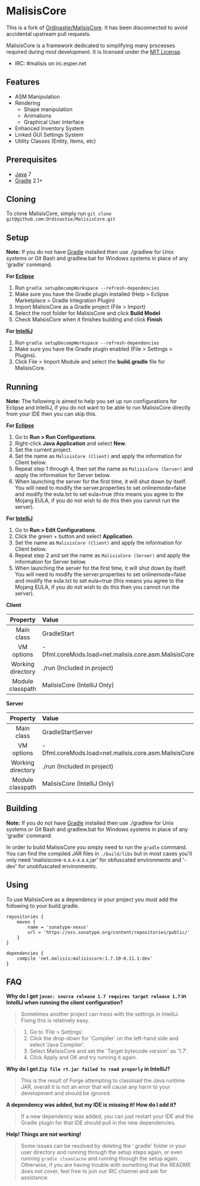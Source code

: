 MalisisCore
=============
This is a fork of [Ordinastie/MalisisCore](https://github.com/Ordinastie/MalisisCore/tree/1.7). It has been disconnected to avoid accidental upstream pull requests.

MalisisCore is a framework dedicated to simplifying many processes required during mod development. It is licensed under the [MIT License].

* IRC: #malisis on irc.esper.net

## Features
* ASM Manipulation
* Rendering
  * Shape manipulation
  * Animations
  * Graphical User Interface
* Enhanced Inventory System
* Linked GUI Settings System
* Utility Classes (Entity, Items, etc)

## Prerequisites
* [Java] 7
* [Gradle] 2.1+

## Cloning
To clone MalisisCore, simply run `git clone git@github.com:Ordinastie/MalisisCore.git`

## Setup
__Note:__ If you do not have [Gradle] installed then use ./gradlew for Unix systems or Git Bash and gradlew.bat for Windows systems in place of any 'gradle' command.

__For [Eclipse]__
  1. Run `gradle setupDecompWorkspace --refresh-dependencies`
  2. Make sure you have the Gradle plugin installed (Help > Eclipse Marketplace > Gradle Integration Plugin)
  3. Import MalisisCore as a Gradle project (File > Import)
  4. Select the root folder for MalisisCore  and click **Build Model**
  5. Check MalisisCore when it finishes building and click **Finish**

__For [IntelliJ]__
  1. Run `gradle setupDecompWorkspace --refresh-dependencies`
  2. Make sure you have the Gradle plugin enabled (File > Settings > Plugins).
  3. Click File > Import Module and select the **build.gradle** file for MalisisCore.

## Running
__Note:__ The following is aimed to help you set up run configurations for Eclipse and IntelliJ, if you do not want to be able to run MalisisCore  directly from your IDE then you can skip this.

__For [Eclipse]__
  1. Go to **Run > Run Configurations**.
  2. Right-click **Java Application** and select **New**.
  3. Set the current project.
  4. Set the name as `MalisisCore (Client)` and apply the information for Client below.
  5. Repeat step 1 through 4, then set the name as `MalisisCore (Server)` and apply the information for Server below.
  6. When launching the server for the first time, it will shut down by itself. You will need to modify the server.properties to set onlinemode=false and modify the eula.txt to set eula=true (this means you agree to the Mojang EULA, if you do not wish to do this then you cannot run the server).


__For [IntelliJ]__
  1. Go to **Run > Edit Configurations**.
  2. Click the green + button and select **Application**.
  3. Set the name as `MalisisCore (Client)` and apply the information for Client below.
  4. Repeat step 2 and set the name as `MalisisCore (Server)` and apply the information for Server below.
  5. When launching the server for the first time, it will shut down by itself. You will need to modify the server.properties to set onlinemode=false and modify the eula.txt to set eula=true (this means you agree to the Mojang EULA, if you do not wish to do this then you cannot run the server).

__Client__

|     Property      | Value                                                      |
|:-----------------:|:-----------------------------------------------------------|
|    Main class     | GradleStart                                                |
|    VM options     | -Dfml.coreMods.load=net.malisis.core.asm.MalisisCorePlugin |
| Working directory | ./run (Included in project)                                |
| Module classpath  | MalisisCore (IntelliJ Only)                                |

__Server__

|     Property      | Value                                                      |
|:-----------------:|:-----------------------------------------------------------|
|    Main class     | GradleStartServer                                          |
|    VM options     | -Dfml.coreMods.load=net.malisis.core.asm.MalisisCorePlugin |
| Working directory | ./run (Included in project)                                |
| Module classpath  | MalisisCore (IntelliJ Only)                                |


## Building
__Note:__ If you do not have [Gradle] installed then use ./gradlew for Unix systems or Git Bash and gradlew.bat for Windows systems in place of any 'gradle' command.

In order to build MalisisCore you simply need to run the `gradle` command. You can find the compiled JAR files in `./build/libs` but in most cases you'll only need 'malisiscore-x.x.x-x.x.x.jar' for obfuscated environments and '-dev' for unobfuscated environments.

## Using
To use MalisisCore as a dependency in your project you must add the following to your build.gradle.

```
repositories {
    maven {
        name = 'sonatype-nexus'
        url = 'https://oss.sonatype.org/content/repositories/public/'
    }
}

dependencies {
    compile 'net.malisis:malisiscore:1.7.10-0.11.1:dev'
}
```

## FAQ
__Why do I get `javac: source release 1.7 requires target release 1.7` in IntelliJ when running the client configuration?__
>Sometimes another project can mess with the settings in IntelliJ. Fixing this is relatively easy.

>1. Go to 'File > Settings'.
>2. Click the drop-down for 'Compiler' on the left-hand side and select 'Java Compiler'.
>3. Select MalisisCore and set the 'Target bytecode version' as '1.7'.
>4. Click Apply and OK and try running it again.

__Why do I get `Zip file rt.jar failed to read properly` in IntelliJ?__
>This is the result of Forge attempting to classload the Java runtime JAR, overall it is not an error that will cause any harm to your development and should be ignored.

__A dependency was added, but my IDE is missing it! How do I add it?__
>If a new dependency was added, you can just restart your IDE and the Gradle plugin for that IDE should pull in the new dependencies.

__Help! Things are not working!__
>Some issues can be resolved by deleting the '.gradle' folder in your user directory and running through the setup steps again, or even running `gradle cleanCache` and running through the setup again. Otherwise, if you are having trouble with something that the README does not cover, feel free to join our IRC channel and ask for assistance.

[Eclipse]: http://www.eclipse.org/
[Gradle]: http://www.gradle.org/
[IntelliJ]: http://www.jetbrains.com/idea/
[Java]: http://java.oracle.com/
[MIT License]: http://www.tldrlegal.com/license/mit-license

